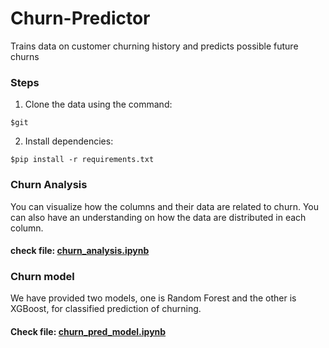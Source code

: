 # Churn-Predictor
Trains data on customer churning history and predicts possible future churns

### Steps
1. Clone the data using the command:
```
$git
```
2. Install dependencies:
```
$pip install -r requirements.txt
```

### Churn Analysis
You can visualize how the columns and their data are related to churn. You can also have an understanding on how the data are distributed in each column.
#### check file: [churn_analysis.ipynb](https://github.com/Prof-Awing/Churn-Predictor/blob/main/churn_analysis.ipynb)

### Churn model
We have provided two models, one is Random Forest and the other is XGBoost, for classified prediction of churning. 
#### Check file: [churn_pred_model.ipynb](https://github.com/Prof-Awing/Churn-Predictor/blob/main/churn_pred_model.ipynb)

